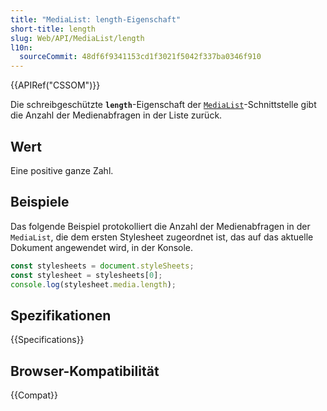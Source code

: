 ```yaml
---
title: "MediaList: length-Eigenschaft"
short-title: length
slug: Web/API/MediaList/length
l10n:
  sourceCommit: 48df6f9341153cd1f3021f5042f337ba0346f910
---
```


{{APIRef("CSSOM")}}

Die schreibgeschützte **`length`**-Eigenschaft der [`MediaList`](/de/docs/Web/API/MediaList)-Schnittstelle gibt die Anzahl der Medienabfragen in der Liste zurück.

## Wert

Eine positive ganze Zahl.

## Beispiele

Das folgende Beispiel protokolliert die Anzahl der Medienabfragen in der `MediaList`, die dem ersten Stylesheet zugeordnet ist, das auf das aktuelle Dokument angewendet wird, in der Konsole.

```js
const stylesheets = document.styleSheets;
const stylesheet = stylesheets[0];
console.log(stylesheet.media.length);
```

## Spezifikationen

{{Specifications}}

## Browser-Kompatibilität

{{Compat}}
